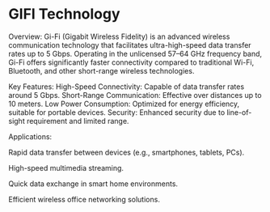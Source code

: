 # GIFI Technology

Overview:
Gi-Fi (Gigabit Wireless Fidelity) is an advanced wireless communication technology that facilitates ultra-high-speed data transfer rates up to 5 Gbps. Operating in the unlicensed 57–64 GHz frequency band, Gi-Fi offers significantly faster connectivity compared to traditional Wi-Fi, Bluetooth, and other short-range wireless technologies.

Key Features:
High-Speed Connectivity: 
Capable of data transfer rates around 5 Gbps.
Short-Range Communication: 
Effective over distances up to 10 meters.
Low Power Consumption: 
Optimized for energy efficiency, suitable for portable devices.
Security: 
Enhanced security due to line-of-sight requirement and limited range.


Applications:

Rapid data transfer between devices (e.g., smartphones, tablets, PCs).

High-speed multimedia streaming.

Quick data exchange in smart home environments.

Efficient wireless office networking solutions.
